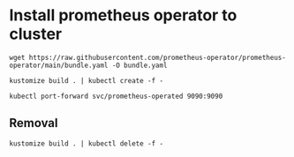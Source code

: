 # Install prometheus operator to cluster
```
wget https://raw.githubusercontent.com/prometheus-operator/prometheus-operator/main/bundle.yaml -O bundle.yaml

kustomize build . | kubectl create -f -

kubectl port-forward svc/prometheus-operated 9090:9090
```



## Removal
```
kustomize build . | kubectl delete -f -
```
